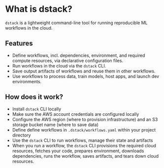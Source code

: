 # What is dstack?

`dstack` is a lightweight command-line tool for running reproducible ML workflows in the cloud.

## Features

 * Define workflows, incl. dependencies, environment, and required compute resources, via declarative configuration files.
 * Run workflows in the cloud via the `dstack` CLI.
 * Save output artifacts of workflows and reuse them in other workflows.
 * Use workflows to process data, train models, host apps, and launch dev environments.

## How does it work?

 * Install `dstack` CLI locally
 * Make sure the AWS account credentials are configured locally
 * Configure the AWS region (where to provision infrastructure) and an S3 storage bucket name (where to save data)
 * Define define workflows in `.dstack/workflows.yaml` within your project directory
 * Use the `dstack` CLI to run workflows, manage their state and artifacts 
 * When you run a workflow, the `dstack` CLI  provisions the required cloud resources, 
   fetches your code, prepares environment, downloads dependencies, runs the workflow,
   saves artifacts, and tears down cloud resources.



[//]: # (## Roadmap)

[//]: # ()
[//]: # (dstack is available as a beta.)

[//]: # (If you encounter bugs, please report them directly to [GitHub issues]&#40;https://github.com/dstackai/dstack/issues&#41;.)

[//]: # (For bugs, be sure to specify the detailed steps to reproduce the issue.)

[//]: # ()
[//]: # (Below is the list of existing limitations:)

[//]: # ()
[//]: # (- **Visual dashboard:** There's no visual dashboard to manage repos, runs, tags, and secrets. )

[//]: # (  It's already in work and is going to be released shortly &#40;Q3, 2022&#41;.)

[//]: # (- **Interactive logs:** Currently, output logs of workflows are not interactive. Means, you can't )

[//]: # (  use output to display progress &#40;e.g. via `tqdm`, etc.&#41; Until it's supported, it's recommended that )

[//]: # (  you report progress via TensorBoard event files or hosted experiment trackers &#40;e.g. WanB, Comet, )

[//]: # (  Neptune, etc.&#41; )

[//]: # (- **Git hosting providers:** Currently, dstack works only with the GitHub.com repositories. If you'd like to use)

[//]: # (  dstack with other Git hosting providers &#40;or without using Git at all&#41;, add or upvote the )

[//]: # (  corresponding issue.)

[//]: # (- **Cloud providers:** dstack currently works only with AWS. If you'd like to use dstack with GCP, )

[//]: # (  Azure, or Kubernetes, add or upvote the corresponding issue.)

[//]: # (- **Providers:** Advanced providers, e.g. for distributed training and data processing, are in plan.)